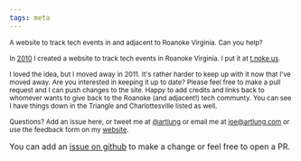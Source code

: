 ```yaml
---
tags: meta
---
```

<small>A website to track tech events in and adjacent to Roanoke Virginia. Can you help?</small>

<small>In [2010](https://twitter.com/artlung/status/12178230668693505) I created a website to track tech events in Roanoke Virginia. I put it at [t.noke.us](http://t.noke.us/).</small>

<small>I loved the idea, but I moved away in 2011. It's rather harder to keep up with it now that I've moved away. Are you interested in keeping it up to date? Please feel free to make a pull request and I can push changes to the site. Happy to add credits and links back to whomever wants to give back to the Roanoke (and adjacent!) tech communty. You can see I have things down in the Triangle and Charlottesville listed as well.</small>

<small>Questions? Add an issue here, or tweet me at [@artlung](https://twitter.com/artlung) or email me at joe@artlung.com or use the feedback form on my [website](http://artlung.com/contact/).</small>

You can add an [issue on github](https://github.com/artlung/noke.us/issues) to make a change or feel free to open a PR.